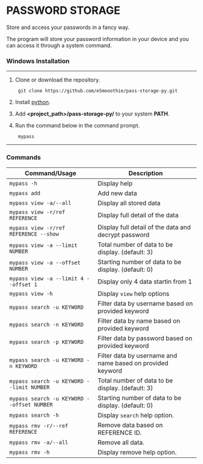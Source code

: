 # PASSWORD STORAGE

Store and access your passwords in a fancy way.

The program will store your password information in your device and you can access it through a system command.

### Windows Installation
***
1. Clone or download the repository.

        git clone https://github.com/eSmooothie/pass-storage-py.git

2. Install [python](https://www.python.org/downloads/).

3. Add __**\<project_path\>/pass-storage-py/**__ to your system __**PATH**__.
4. Run the command below in the command prompt.

        mypass
***

### Commands

<table style='width:100%;'>
        <thead>
                <tr>
                        <th>Command/Usage</th>
                        <th>Description</th>
                </tr>
        </thead>
        <tbody>
                <tr>
                        <td><code>mypass -h</code></td>
                        <td>Display help</td>
                </tr>
                <tr>
                        <td><code>mypass add</code></td>
                        <td>Add new data</td>
                </tr>
                <tr>
                        <td><code>mypass view -a/--all</code></td>
                        <td>Display all stored data</td>
                </tr>
                <tr>
                        <td><code>mypass view -r/ref REFERENCE</code></td>
                        <td>Display full detail of the data</td>
                </tr>
                <tr>
                        <td><code>mypass view -r/ref REFERENCE --show</code></td>
                        <td>Display full detail of the data and decrypt password</td>
                </tr>
                <tr>
                        <td><code>mypass view -a --limit NUMBER</code></td>
                        <td>Total number of data to be display. (default: 3)</td>
                </tr>
                <tr>
                        <td><code>mypass view -a --offset NUMBER</code></td>
                        <td>Starting number of data to be display. (default: 0)</td>
                </tr>
                <tr>
                        <td><code>mypass view -a --limit 4 --offset 1</code></td>
                        <td>Display only 4 data startin from 1</td>
                </tr>
                <tr>
                        <td><code>mypass view -h</code></td>
                        <td>Display <code>view</code> help options</td>
                </tr>
                <tr>
                        <td><code>mypass search -u KEYWORD</code></td>
                        <td>Filter data by username based on provided keyword</td>
                </tr>
                <tr>
                        <td><code>mypass search -n KEYWORD</code></td>
                        <td>Filter data by name based on provided keyword</td>
                </tr>
                <tr>
                        <td><code>mypass search -p KEYWORD</code></td>
                        <td>Filter data by password based on provided keyword</td>
                </tr>
                <tr>
                        <td><code>mypass search -u KEYWORD -n KEYWORD</code></td>
                        <td>Filter data by username and name based on provided keyword</td>
                </tr>
                <tr>
                        <td><code>mypass search -u KEYWORD --limit NUMBER</code></td>
                        <td>Total number of data to be display. (default: 3)</td>
                </tr>
                <tr>
                        <td><code>mypass search -u KEYWORD --offset NUMBER</code></td>
                        <td>Starting number of data to be display. (default: 0)</td>
                </tr>
                <tr>
                        <td><code>mypass search -h</code></td>
                        <td>Display <code>search</code> help option.</td>
                </tr>
                <tr>
                        <td><code>mypass rmv -r/--ref REFERENCE</code></td>
                        <td>Remove data based on REFERENCE ID.</td>
                </tr>
                <tr>
                        <td><code>mypass rmv -a/--all</code></td>
                        <td>Remove all data.</td>
                </tr>
                <tr>
                        <td><code>mypass rmv -h</code></td>
                        <td>Display remove help option.</td>
                </tr>
        </tbody>
</table>
